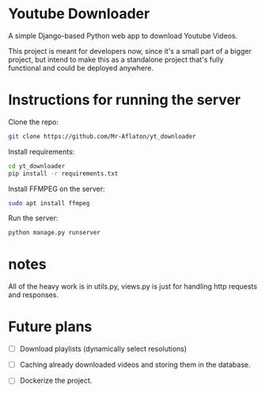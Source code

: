 # Youtube Downloader

A simple Django-based Python web app to download Youtube Videos.

This project is meant for developers now, since it's a small part of a bigger project, but intend to make this as a standalone project that's fully functional and could be deployed anywhere.

# Instructions for running the server

Clone the repo:
```bash
git clone https://github.com/Mr-Aflaton/yt_downloader
```

Install requirements:
```bash
cd yt_downloader
pip install -r requirements.txt
```

Install FFMPEG on the server:
```bash
sudo apt install ffmpeg
```

Run the server:
```bash
python manage.py runserver
```

# notes

All of the heavy work is in utils.py, views.py is just for handling http requests and responses.


# Future plans

- [ ] Download playlists (dynamically select resolutions)
- [ ] Caching already downloaded videos and storing them in the database.
- [ ] Dockerize the project.

